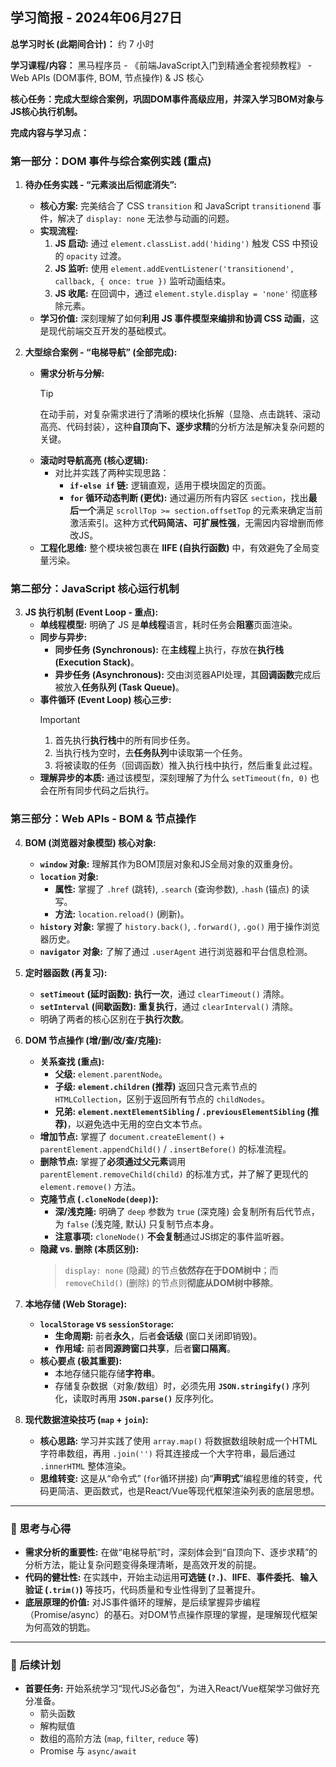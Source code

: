 ## 学习简报 - 2024年06月27日

**总学习时长 (此期间合计)：** 约 7 小时

**学习课程/内容：** 黑马程序员 - 《前端JavaScript入门到精通全套视频教程》 - Web APIs (DOM事件, BOM, 节点操作) & JS 核心

**核心任务：完成大型综合案例，巩固DOM事件高级应用，并深入学习BOM对象与JS核心执行机制。**

**完成内容与学习点：**

### **第一部分：DOM 事件与综合案例实践 (重点)**

1.  **待办任务实践 - “元素淡出后彻底消失”:**
    *   **核心方案:** 完美结合了 CSS `transition` 和 JavaScript `transitionend` 事件，解决了 `display: none` 无法参与动画的问题。
    *   **实现流程:**
        1.  **JS 启动:** 通过 `element.classList.add('hiding')` 触发 CSS 中预设的 `opacity` 过渡。
        2.  **JS 监听:** 使用 `element.addEventListener('transitionend', callback, { once: true })` 监听动画结束。
        3.  **JS 收尾:** 在回调中，通过 `element.style.display = 'none'` 彻底移除元素。
    *   **学习价值:** 深刻理解了如何**利用 JS 事件模型来编排和协调 CSS 动画**，这是现代前端交互开发的基础模式。

2.  **大型综合案例 - “电梯导航” (全部完成):**
    *   **需求分析与分解:**
        > [!TIP]
        > 在动手前，对复杂需求进行了清晰的模块化拆解（显隐、点击跳转、滚动高亮、代码封装），这种**自顶向下、逐步求精**的分析方法是解决复杂问题的关键。
    *   **滚动时导航高亮 (核心逻辑):**
        *   对比并实践了两种实现思路：
            *   **`if-else if` 链:** 逻辑直观，适用于模块固定的页面。
            *   **`for` 循环动态判断 (更优):** 通过遍历所有内容区 `section`，找出**最后一个**满足 `scrollTop >= section.offsetTop` 的元素来确定当前激活索引。这种方式**代码简洁、可扩展性强**，无需因内容增删而修改JS。
    *   **工程化思维:** 整个模块被包裹在 **IIFE (自执行函数)** 中，有效避免了全局变量污染。

### **第二部分：JavaScript 核心运行机制**

3.  **JS 执行机制 (Event Loop - 重点):**
    *   **单线程模型:** 明确了 JS 是**单线程**语言，耗时任务会**阻塞**页面渲染。
    *   **同步与异步:**
        *   **同步任务 (Synchronous):** 在**主线程**上执行，存放在**执行栈 (Execution Stack)**。
        *   **异步任务 (Asynchronous):** 交由浏览器API处理，其**回调函数**完成后被放入**任务队列 (Task Queue)**。
    *   **事件循环 (Event Loop) 核心三步:**
        > [!IMPORTANT]
        > 1.  首先执行**执行栈**中的所有同步任务。
        > 2.  当执行栈为空时，去**任务队列**中读取第一个任务。
        > 3.  将被读取的任务（回调函数）推入执行栈中执行，然后重复此过程。
    *   **理解异步的本质:** 通过该模型，深刻理解了为什么 `setTimeout(fn, 0)` 也会在所有同步代码之后执行。

### **第三部分：Web APIs - BOM & 节点操作**

4.  **BOM (浏览器对象模型) 核心对象:**
    *   **`window` 对象:** 理解其作为BOM顶层对象和JS全局对象的双重身份。
    *   **`location` 对象:**
        *   **属性:** 掌握了 `.href` (跳转), `.search` (查询参数), `.hash` (锚点) 的读写。
        *   **方法:** `location.reload()` (刷新)。
    *   **`history` 对象:** 掌握了 `history.back()`, `.forward()`, `.go()` 用于操作浏览器历史。
    *   **`navigator` 对象:** 了解了通过 `.userAgent` 进行浏览器和平台信息检测。

5.  **定时器函数 (再复习):**
    *   **`setTimeout` (延时函数):** **执行一次**，通过 `clearTimeout()` 清除。
    *   **`setInterval` (间歇函数):** **重复执行**，通过 `clearInterval()` 清除。
    *   明确了两者的核心区别在于**执行次数**。

6.  **DOM 节点操作 (增/删/改/查/克隆):**
    *   **关系查找 (重点):**
        *   **父级:** `element.parentNode`。
        *   **子级:** **`element.children` (推荐)** 返回只含元素节点的 `HTMLCollection`，区别于返回所有节点的 `childNodes`。
        *   **兄弟:** **`element.nextElementSibling` / `.previousElementSibling` (推荐)**，以避免选中无用的空白文本节点。
    *   **增加节点:** 掌握了 `document.createElement()` + `parentElement.appendChild()` / `.insertBefore()` 的标准流程。
    *   **删除节点:** 掌握了**必须通过父元素**调用 `parentElement.removeChild(child)` 的标准方式，并了解了更现代的 `element.remove()` 方法。
    *   **克隆节点 (`.cloneNode(deep)`):**
        *   **深/浅克隆:** 明确了 `deep` 参数为 `true` (深克隆) 会复制所有后代节点，为 `false` (浅克隆, 默认) 只复制节点本身。
        *   **注意事项:** `cloneNode()` **不会复制**通过JS绑定的事件监听器。
    *   **隐藏 vs. 删除 (本质区别):**
        > `display: none` (隐藏) 的节点**依然存在于DOM树中**；而 `removeChild()` (删除) 的节点则**彻底从DOM树中移除**。

7.  **本地存储 (Web Storage):**
    *   **`localStorage` vs `sessionStorage`:**
        *   **生命周期:** 前者**永久**，后者**会话级** (窗口关闭即销毁)。
        *   **作用域:** 前者**同源跨窗口共享**，后者**窗口隔离**。
    *   **核心要点 (极其重要):**
        *   本地存储只能存储**字符串**。
        *   存储复杂数据（对象/数组）时，必须先用 **`JSON.stringify()`** 序列化，读取时再用 **`JSON.parse()`** 反序列化。

8.  **现代数据渲染技巧 (`map` + `join`):**
    *   **核心思路:** 学习并实践了使用 `array.map()` 将数据数组映射成一个HTML字符串数组，再用 `.join('')` 将其连接成一个大字符串，最后通过 `.innerHTML` 整体渲染。
    *   **思维转变:** 这是从“命令式” (`for`循环拼接) 向“**声明式**”编程思维的转变，代码更简洁、更函数式，也是React/Vue等现代框架渲染列表的底层思想。

---

### 🤔 思考与心得

*   **需求分析的重要性:** 在做“电梯导航”时，深刻体会到“自顶向下、逐步求精”的分析方法，能让复杂问题变得条理清晰，是高效开发的前提。
*   **代码的健壮性:** 在实践中，开始主动运用**可选链 (`?.`)**、**IIFE**、**事件委托**、**输入验证 (`.trim()`)** 等技巧，代码质量和专业性得到了显著提升。
*   **底层原理的价值:** 对JS事件循环的理解，是后续掌握异步编程（Promise/async）的基石。对DOM节点操作原理的掌握，是理解现代框架为何高效的钥匙。

---
### 🚀 后续计划

*   **首要任务:** 开始系统学习“现代JS必备包”，为进入React/Vue框架学习做好充分准备。
    *   箭头函数
    *   解构赋值
    *   数组的高阶方法 (`map`, `filter`, `reduce` 等)
    *   Promise 与 `async/await`
